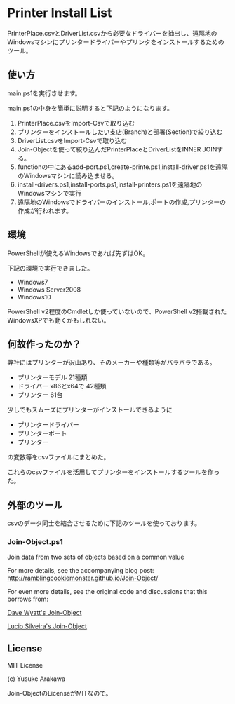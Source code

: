 Printer Install List
=====================

PrinterPlace.csvとDriverList.csvから必要なドライバーを抽出し、遠隔地のWindowsマシンにプリンタードライバーやプリンタをインストールするためのツール。

使い方
---------------------

main.ps1を実行させます。

main.ps1の中身を簡単に説明すると下記のようになります。

1. PrinterPlace.csvをImport-Csvで取り込む
2. プリンターをインストールしたい支店(Branch)と部署(Section)で絞り込む
3. DriverList.csvをImport-Csvで取り込む
4. Join-Objectを使って絞り込んだPrinterPlaceとDriverListをINNER JOINする。
5. functionの中にあるadd-port.ps1,create-printe.ps1,install-driver.ps1を遠隔のWindowsマシンに読み込ませる。
6. install-drivers.ps1,install-ports.ps1,install-printers.ps1を遠隔地のWindowsマシンで実行
7. 遠隔地のWindowsでドライバーのインストール,ポートの作成,プリンターの作成が行われます。

環境
-----------------------
PowerShellが使えるWindowsであれば先ずはOK。

下記の環境で実行できました。

- Windows7
- Windows Server2008
- Windows10

PowerShell v2程度のCmdletしか使っていないので、PowerShell v2搭載されたWindowsXPでも動くかもしれない。


何故作ったのか？
-----------------------

弊社にはプリンターが沢山あり、そのメーカーや種類等がバラバラである。

- プリンターモデル 21種類
- ドライバー x86とx64で 42種類
- プリンター 61台

少しでもスムーズにプリンターがインストールできるように

- プリンタードライバー
- プリンターポート
- プリンター

の変数等をcsvファイルにまとめた。

これらのcsvファイルを活用してプリンターをインストールするツールを作った。



外部のツール
----------------------
csvのデータ同士を結合させるために下記のツールを使っております。

### Join-Object.ps1

Join data from two sets of objects based on a common value

For more details, see the accompanying blog post:
    http://ramblingcookiemonster.github.io/Join-Object/

For even more details, see the original code and discussions that this borrows from:

[Dave Wyatt's Join-Object](http://powershell.org/wp/forums/topic/merging-very-large-collections)

[Lucio Silveira's Join-Object](http://blogs.msdn.com/b/powershell/archive/2012/07/13/join-object.aspx)



License
-------------------
MIT License

(c) Yusuke Arakawa

Join-ObjectのLicenseがMITなので。
